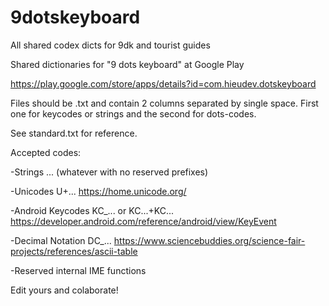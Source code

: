 # 9dotskeyboard
All shared codex dicts for 9dk and tourist guides

Shared dictionaries for "9 dots keyboard" at Google Play

https://play.google.com/store/apps/details?id=com.hieudev.dotskeyboard

Files should be .txt and contain 2 columns separated by single space. First one for keycodes or strings and the second for dots-codes.

See standard.txt for reference.



Accepted codes:

-Strings ... (whatever with no reserved prefixes)

-Unicodes U+... https://home.unicode.org/

-Android Keycodes KC_...  or KC...+KC... https://developer.android.com/reference/android/view/KeyEvent

-Decimal Notation DC_... https://www.sciencebuddies.org/science-fair-projects/references/ascii-table

-Reserved internal IME functions


Edit yours and colaborate!
